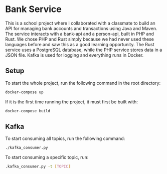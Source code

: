 # Bank Service

This is a school project where I collaborated with a classmate to build an API for managing bank accounts and transactions using Java and Maven. The service interacts with a bank-api and a person-api, built in PHP and Rust. We chose PHP and Rust simply because we had never used these languages before and saw this as a good learning opportunity. The Rust service uses a PostgreSQL database, while the PHP service stores data in a JSON file. Kafka is used for logging and everything runs in Docker.

## Setup
To start the whole project, run the following command in the root directory:
```bash
docker-compose up
```

If it is the first time running the project, it must first be built with:
```bash
docker-compose build
```

## Kafka
To start consuming all topics, run the following command:
```bash
./kafka_consumer.py
```

To start consuming a specific topic, run:
```bash
.kafka_consumer.py -t [TOPIC]
```
